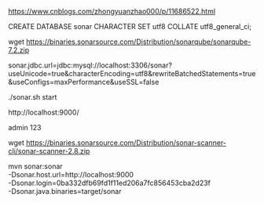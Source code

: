 https://www.cnblogs.com/zhongyuanzhao000/p/11686522.html

CREATE DATABASE sonar CHARACTER SET utf8 COLLATE utf8_general_ci;

wget https://binaries.sonarsource.com/Distribution/sonarqube/sonarqube-7.2.zip

sonar.jdbc.url=jdbc:mysql://localhost:3306/sonar?useUnicode=true&characterEncoding=utf8&rewriteBatchedStatements=true&useConfigs=maxPerformance&useSSL=false

./sonar.sh start

http://localhost:9000/

admin
123

wget https://binaries.sonarsource.com/Distribution/sonar-scanner-cli/sonar-scanner-2.8.zip




mvn sonar:sonar \
    -Dsonar.host.url=http://localhost:9000 \
    -Dsonar.login=0ba332dfb69fd1f11ed206a7fc856453cba2d23f \
    -Dsonar.java.binaries=target/sonar

